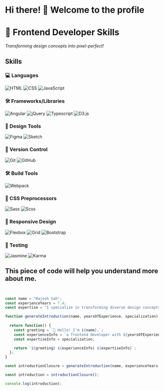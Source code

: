 # Hi there! 👋 Welcome to the profile



<h1 >🚀 Frontend Developer Skills</h1>

<p >
  <i>Transforming design concepts into pixel-perfect!</i>
</p>

## Skills

### 💻 Languages
![HTML](https://img.shields.io/badge/HTML5-E34F26?style=for-the-badge&logo=html5&logoColor=white)
![CSS](https://img.shields.io/badge/CSS3-1572B6?style=for-the-badge&logo=css3&logoColor=white)
![JavaScript](https://img.shields.io/badge/JavaScript-F7DF1E?style=for-the-badge&logo=javascript&logoColor=black)

### 🛠️ Frameworks/Libraries
![Angular](https://img.shields.io/badge/Angular-DD0031?style=for-the-badge&logo=angular&logoColor=white)
![jQuery](https://img.shields.io/badge/jQuery-0769AD?style=for-the-badge&logo=jquery&logoColor=white)
![Typescript](https://img.shields.io/badge/Typescript-3178C6?style=for-the-badge&logo=typescript&logoColor=white)
![D3.js](https://img.shields.io/badge/D3.js-3178C6?style=for-the-badge&logo=D3.js&logoColor=white)

### 🎨 Design Tools
![Figma](https://img.shields.io/badge/Figma-F24E1E?style=for-the-badge&logo=figma&logoColor=white)
![Sketch](https://img.shields.io/badge/Sketch-F7B500?style=for-the-badge&logo=sketch&logoColor=white)

### 🧭 Version Control
![Git](https://img.shields.io/badge/Git-F05032?style=for-the-badge&logo=git&logoColor=white)
![GitHub](https://img.shields.io/badge/GitHub-181717?style=for-the-badge&logo=github&logoColor=white)

### 🛠️ Build Tools
![Webpack](https://img.shields.io/badge/Webpack-8DD6F9?style=for-the-badge&logo=webpack&logoColor=black)

### 🎨 CSS Preprocessors
![Sass](https://img.shields.io/badge/Sass-CC6699?style=for-the-badge&logo=sass&logoColor=white)
![Scss](https://img.shields.io/badge/Scss-CC6699?style=for-the-badge&logo=sass&logoColor=white)

### 📐 Responsive Design
![Flexbox](https://img.shields.io/badge/Flexbox-44A2FD?style=for-the-badge)
![Grid](https://img.shields.io/badge/Grid-29ABE2?style=for-the-badge)
![Bootstrap](https://img.shields.io/badge/Bootstrap-7952B3?style=for-the-badge&logo=bootstrap&logoColor=white)

### 🧪 Testing
![Jasmine](https://img.shields.io/badge/Jasmine-8A4182?style=for-the-badge)
![Karma](https://img.shields.io/badge/Karma-0D0C0C?style=for-the-badge)

## This piece of code will help you understand more about me.

```javascript


const name = "Rajesh Sah";
const experienceYears = 7.4;
const expertise = "I specialize in transforming diverse design concepts into pixel-perfect, adaptable, and scalable digital solutions for businesses. As a developer with over seven years of hands-on experience in UI development, I bring a wealth of expertise to the table. My core strengths lie in Angular and related UI frameworks, where I've honed my skills in crafting seamless user interfaces. I take pride in tackling complex problems, which is a fundamental aspect of my approach to web development. My proficiency extends to mastering web programming skills and a deep understanding of browser behavior, allowing me to create web applications that are both user-friendly and efficient";

function generateIntroduction(name, yearsOfExperience, specialization) {
 
  return function() {
    const greeting = `👋 Hello! I'm ${name},`;
    const experienceInfo = `a frontend developer with ${yearsOfExperience} years of hands-on experience in UI development.`;
    const expertiseInfo = specialization;

    return `${greeting} ${experienceInfo} ${expertiseInfo}`;
  };
}

const introductionClosure = generateIntroduction(name, experienceYears, expertise);

const introduction = introductionClosure();

console.log(introduction);
```
